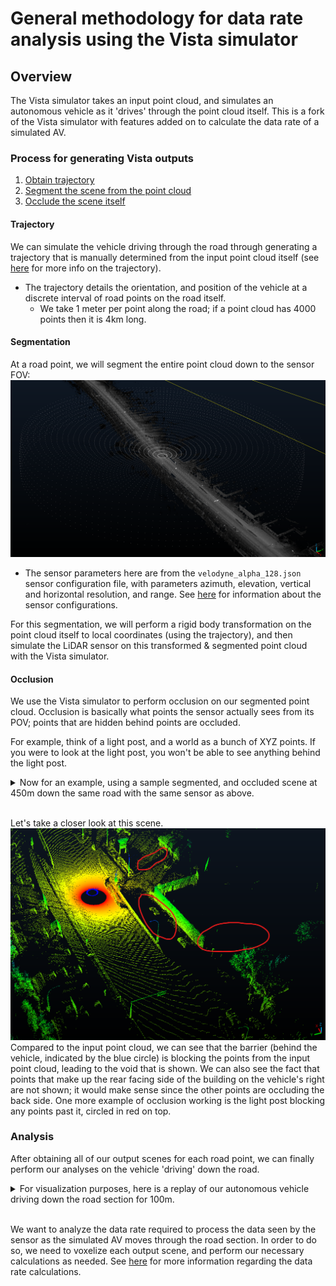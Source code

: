# General methodology for data rate analysis using the Vista simulator

## Overview

The Vista simulator takes an input point cloud, and simulates an autonomous vehicle as it 'drives' through the point cloud itself. This is a fork of the Vista simulator with features added on to calculate the data rate of a simulated AV.

### Process for generating Vista outputs

1. [Obtain trajectory](#trajectory)
2. [Segment the scene from the point cloud](#segmentation)
3. [Occlude the scene itself](#occlusion)

#### Trajectory

We can simulate the vehicle driving through the road through generating a trajectory that is manually determined from the input point cloud itself (see [here](Trajectory.md) for more info on the trajectory).

- The trajectory details the orientation, and position of the vehicle at a discrete interval of road points on the road itself.
  - We take 1 meter per point along the road; if a point cloud has 4000 points then it is 4km long.

#### Segmentation

At a road point, we will segment the entire point cloud down to the sensor FOV:
![Sensor FOV at 450m](images/velodyne_alpha_128_at450m.png "The point cloud (in grey) within the FOV range (points in white) is then segmented")

- The sensor parameters here are from the ``velodyne_alpha_128.json`` sensor
configuration file, with parameters azimuth, elevation, vertical and horizontal resolution, and range. See [here](Sensorconfig.md) for information about the sensor configurations.

For this segmentation, we will perform a rigid body transformation on the point cloud itself to local coordinates (using the trajectory), and then simulate the LiDAR sensor on this transformed & segmented point cloud with the Vista simulator.

#### Occlusion

We use the Vista simulator to perform occlusion on our segmented point cloud. Occlusion is basically what points the sensor actually sees from its POV; points that are hidden behind points are occluded.

For example, think of a light post, and a world as a bunch of XYZ points. If you were to look at the light post, you won't be able to see anything behind the light post.

<details>
  <summary>Now for an example, using a sample segmented, and occluded scene at 450m down the same road with the same sensor as above.</summary>

![Example of occlusion](images/vista_output_at450m.png "Same road section, but put through the Vista simulator")

</details>

<br>Let's take a closer look at this scene. ![Example of occlusion, but closer](images/vista_output_at450m_closer.png "The above road section, but with a closer view") Compared to the input point cloud, we can see that the barrier (behind the vehicle, indicated by the blue circle) is blocking the points from the input point cloud, leading to the void that is shown. We can also see the fact that points that make up the rear facing side of the building on the vehicle's right are not shown; it would make sense since the other points are occluding the back side. One more example of occlusion working is the light post blocking any points past it, circled in red on top.

### Analysis

After obtaining all of our output scenes for each road point, we can finally perform our analyses on the vehicle 'driving' down the road.

<details>
  <summary>For visualization purposes, here is a replay of our autonomous vehicle driving down the road section for 100m.</summary>

![Sample replay of 100 scenes](images/sample_replay.gif)

*Think of each scene as a snapshot of what the vehicle sees as it drives down the road.*

</details>

<br>We want to analyze the data rate required to process the data seen by the sensor as the simulated AV moves through the road section. In order to do so, we need to voxelize each output scene, and perform our necessary calculations as needed. See [here]() for more information regarding the data rate calculations.
